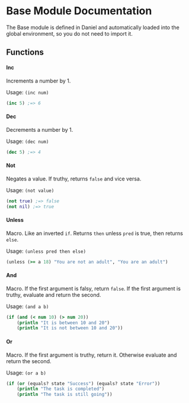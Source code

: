 # Base Module Documentation

The Base module is defined in Daniel and automatically loaded into the global environment, so you do not need to import it.

## Functions

#### Inc

Increments a number by 1.

Usage: `(inc num)`

```clojure
(inc 5) ;=> 6
```

#### Dec

Decrements a number by 1.

Usage: `(dec num)`

```clojure
(dec 5) ;=> 4
```

#### Not

Negates a value. If truthy, returns `false` and vice versa.

Usage: `(not value)`

```clojure
(not true) ;=> false
(not nil) ;=> true
```

#### Unless

Macro. Like an inverted `if`. Returns `then` unless `pred` is true, then returns `else`.

Usage: `(unless pred then else)`

```clojure
(unless (>= a 18) "You are not an adult", "You are an adult")
```

#### And

Macro. If the first argument is falsy, return `false`. If the first argument is truthy, evaluate and return the second.

Usage: `(and a b)`

```clojure
(if (and (< num 10) (> num 20))
    (println "It is between 10 and 20")
    (println "It is not between 10 and 20"))
```

#### Or

Macro. If the first argument is truthy, return it. Otherwise evaluate and return the second.

Usage: `(or a b)`

```clojure
(if (or (equals? state "Success") (equals? state "Error"))
    (println "The task is completed")
    (println "The task is still going"))
```
